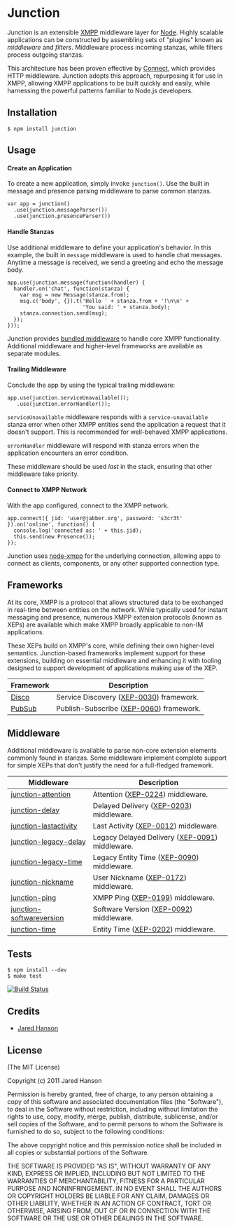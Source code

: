 # Junction

Junction is an extensible [XMPP](http://xmpp.org/) middleware layer for [Node](http://nodejs.org).
Highly scalable applications can be constructed by assembling sets of "plugins"
known as _middleware_ and _filters_.  Middleware process incoming stanzas, while
filters process outgoing stanzas.

This architecture has been proven effective by [Connect](http://www.senchalabs.org/connect/),
which provides HTTP middleware.  Junction adopts this approach, repurposing it
for use in XMPP, allowing XMPP applications to be built quickly and easily,
while harnessing the powerful patterns familiar to Node.js developers.

## Installation

    $ npm install junction

## Usage

#### Create an Application

To create a new application, simply invoke `junction()`.  Use the built in
message and presence parsing middleware to parse common stanzas.

    var app = junction()
      .use(junction.messageParser())
      .use(junction.presenceParser())

#### Handle Stanzas

Use additional middleware to define your application's behavior.  In this
example, the built in `message` middleware is used to handle chat messages.
Anytime a message is received, we send a greeting and echo the message body.

    app.use(junction.message(function(handler) {
      handler.on('chat', function(stanza) {
        var msg = new Message(stanza.from);
        msg.c('body', {}).t('Hello ' + stanza.from + '!\n\n' +
                            'You said: ' + stanza.body);
        stanza.connection.send(msg);
      });
    }));
    
Junction provides [bundled middleware](https://github.com/jaredhanson/junction/tree/master/lib/junction/middleware)
to handle core XMPP functionality.  Additional middleware and higher-level
frameworks are available as separate modules.

#### Trailing Middleware

Conclude the app by using the typical trailing middleware:

    app.use(junction.serviceUnavailable());
       .use(junction.errorHandler());

`serviceUnavailable` middleware responds with a `service-unavailable` stanza
error when other XMPP entities send the application a request that it doesn't
support.  This is recommended for well-behaved XMPP applications.

`errorHandler` middleware will respond with stanza errors when the application
encounters an error condition.

These middleware should be used _last_ in the stack, ensuring that other
middleware take priority.

#### Connect to XMPP Network

With the app configured, connect to the XMPP network.

    app.connect({ jid: 'user@jabber.org', password: 's3cr3t' }).on('online', function() {
      console.log('connected as: ' + this.jid);
      this.send(new Presence());
    });

Junction uses [node-xmpp](https://github.com/astro/node-xmpp) for the underlying
connection, allowing apps to connect as clients, components, or any other
supported connection type.

## Frameworks

At its core, XMPP is a protocol that allows structured data to be exchanged in
real-time between entities on the network.  While typically used for instant
messaging and presence, numerous XMPP extension protocols (known as XEPs) are
available which make XMPP broadly applicable to non-IM applications.

These XEPs build on XMPP's core, while defining their own higher-level
semantics.  Junction-based frameworks implement support for these extensions,
building on essential middleware and enhancing it with tooling designed to
support development of applications making use of the XEP.

<table>
  <thead>
    <tr><th>Framework</th><th>Description</th></tr>
  </thead>
  <tbody>
    <tr><td><a href="https://github.com/jaredhanson/junction-disco">Disco</a></td><td>Service Discovery (<a href="http://xmpp.org/extensions/xep-0030.html">XEP-0030</a>) framework.</td></tr>
    <tr><td><a href="https://github.com/jaredhanson/junction-pubsub">PubSub</a></td><td>Publish-Subscribe (<a href="http://xmpp.org/extensions/xep-0060.html">XEP-0060</a>) framework.</td></tr>
  </tbody>
</table>

## Middleware

Additional middleware is available to parse non-core extension elements commonly
found in stanzas.  Some middleware implement complete support for simple XEPs
that don't justify the need for a full-fledged framework.

<table>
  <thead>
    <tr><th>Middleware</th><th>Description</th></tr>
  </thead>
  <tbody>
    <tr><td><a href="https://github.com/jaredhanson/junction-attention">junction-attention</a></td><td>Attention (<a href="http://xmpp.org/extensions/xep-0224.html">XEP-0224</a>) middleware.</td></tr>
    <tr><td><a href="https://github.com/jaredhanson/junction-delay">junction-delay</a></td><td>Delayed Delivery (<a href="http://xmpp.org/extensions/xep-0203.html">XEP-0203</a>) middleware.</td></tr>
    <tr><td><a href="https://github.com/jaredhanson/junction-lastactivity">junction-lastactivity</a></td><td>Last Activity (<a href="http://xmpp.org/extensions/xep-0012.html">XEP-0012</a>) middleware.</td></tr>
    <tr><td><a href="https://github.com/jaredhanson/junction-legacy-delay">junction-legacy-delay</a></td><td>Legacy Delayed Delivery (<a href="http://xmpp.org/extensions/xep-0091.html">XEP-0091</a>) middleware.</td></tr>
    <tr><td><a href="https://github.com/jaredhanson/junction-legacy-time">junction-legacy-time</a></td><td>Legacy Entity Time (<a href="http://xmpp.org/extensions/xep-0090.html">XEP-0090</a>) middleware.</td></tr>
    <tr><td><a href="https://github.com/jaredhanson/junction-nickname">junction-nickname</a></td><td>User Nickname (<a href="http://xmpp.org/extensions/xep-0172.html">XEP-0172</a>) middleware.</td></tr>
    <tr><td><a href="https://github.com/jaredhanson/junction-ping">junction-ping</a></td><td>XMPP Ping (<a href="http://xmpp.org/extensions/xep-0199.html">XEP-0199</a>) middleware.</td></tr>
    <tr><td><a href="https://github.com/jaredhanson/junction-softwareversion">junction-softwareversion</a></td><td>Software Version (<a href="http://xmpp.org/extensions/xep-0092.html">XEP-0092</a>) middleware.</td></tr>
    <tr><td><a href="https://github.com/jaredhanson/junction-time">junction-time</a></td><td>Entity Time (<a href="http://xmpp.org/extensions/xep-0202.html">XEP-0202</a>) middleware.</td></tr>
  </tbody>
</table>

## Tests

    $ npm install --dev
    $ make test

[![Build Status](https://secure.travis-ci.org/jaredhanson/junction.png)](http://travis-ci.org/jaredhanson/junction)

## Credits

  - [Jared Hanson](http://github.com/jaredhanson)

## License

(The MIT License)

Copyright (c) 2011 Jared Hanson

Permission is hereby granted, free of charge, to any person obtaining a copy of
this software and associated documentation files (the "Software"), to deal in
the Software without restriction, including without limitation the rights to
use, copy, modify, merge, publish, distribute, sublicense, and/or sell copies of
the Software, and to permit persons to whom the Software is furnished to do so,
subject to the following conditions:

The above copyright notice and this permission notice shall be included in all
copies or substantial portions of the Software.

THE SOFTWARE IS PROVIDED "AS IS", WITHOUT WARRANTY OF ANY KIND, EXPRESS OR
IMPLIED, INCLUDING BUT NOT LIMITED TO THE WARRANTIES OF MERCHANTABILITY, FITNESS
FOR A PARTICULAR PURPOSE AND NONINFRINGEMENT. IN NO EVENT SHALL THE AUTHORS OR
COPYRIGHT HOLDERS BE LIABLE FOR ANY CLAIM, DAMAGES OR OTHER LIABILITY, WHETHER
IN AN ACTION OF CONTRACT, TORT OR OTHERWISE, ARISING FROM, OUT OF OR IN
CONNECTION WITH THE SOFTWARE OR THE USE OR OTHER DEALINGS IN THE SOFTWARE.
